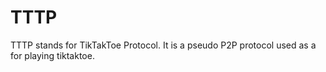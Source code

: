 # TTTP
TTTP stands for TikTakToe Protocol. It is a pseudo P2P protocol used as a for playing tiktaktoe.
